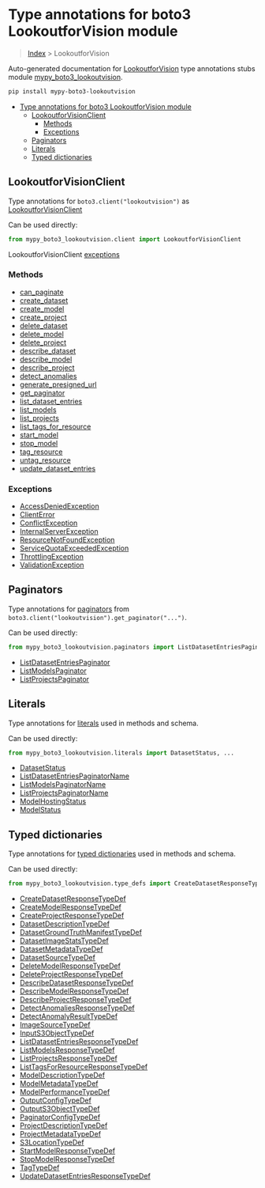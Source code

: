 # Type annotations for boto3 LookoutforVision module

> [Index](..) > LookoutforVision

Auto-generated documentation for
[LookoutforVision](https://boto3.amazonaws.com/v1/documentation/api/latest/reference/services/lookoutvision.html#LookoutforVision)
type annotations stubs module
[mypy_boto3_lookoutvision](https://pypi.org/project/mypy-boto3-lookoutvision/).

```bash
pip install mypy-boto3-lookoutvision
```

- [Type annotations for boto3 LookoutforVision module](#type-annotations-for-boto3-lookoutforvision-module)
  - [LookoutforVisionClient](#lookoutforvisionclient)
    - [Methods](#methods)
    - [Exceptions](#exceptions)
  - [Paginators](#paginators)
  - [Literals](#literals)
  - [Typed dictionaries](#typed-dictionaries)

## LookoutforVisionClient

Type annotations for `boto3.client("lookoutvision")` as
[LookoutforVisionClient](./client.md)

Can be used directly:

```python
from mypy_boto3_lookoutvision.client import LookoutforVisionClient
```

LookoutforVisionClient [exceptions](./client.md#exceptions)

### Methods

- [can_paginate](./client.md#can-paginate)
- [create_dataset](./client.md#create-dataset)
- [create_model](./client.md#create-model)
- [create_project](./client.md#create-project)
- [delete_dataset](./client.md#delete-dataset)
- [delete_model](./client.md#delete-model)
- [delete_project](./client.md#delete-project)
- [describe_dataset](./client.md#describe-dataset)
- [describe_model](./client.md#describe-model)
- [describe_project](./client.md#describe-project)
- [detect_anomalies](./client.md#detect-anomalies)
- [generate_presigned_url](./client.md#generate-presigned-url)
- [get_paginator](./client.md#get-paginator)
- [list_dataset_entries](./client.md#list-dataset-entries)
- [list_models](./client.md#list-models)
- [list_projects](./client.md#list-projects)
- [list_tags_for_resource](./client.md#list-tags-for-resource)
- [start_model](./client.md#start-model)
- [stop_model](./client.md#stop-model)
- [tag_resource](./client.md#tag-resource)
- [untag_resource](./client.md#untag-resource)
- [update_dataset_entries](./client.md#update-dataset-entries)

### Exceptions

- [AccessDeniedException](./client.md#accessdeniedexception)
- [ClientError](./client.md#clienterror)
- [ConflictException](./client.md#conflictexception)
- [InternalServerException](./client.md#internalserverexception)
- [ResourceNotFoundException](./client.md#resourcenotfoundexception)
- [ServiceQuotaExceededException](./client.md#servicequotaexceededexception)
- [ThrottlingException](./client.md#throttlingexception)
- [ValidationException](./client.md#validationexception)

## Paginators

Type annotations for [paginators](./paginators.md) from
`boto3.client("lookoutvision").get_paginator("...")`.

Can be used directly:

```python
from mypy_boto3_lookoutvision.paginators import ListDatasetEntriesPaginator, ...
```

- [ListDatasetEntriesPaginator](./paginators.md#listdatasetentriespaginator)
- [ListModelsPaginator](./paginators.md#listmodelspaginator)
- [ListProjectsPaginator](./paginators.md#listprojectspaginator)

## Literals

Type annotations for [literals](./literals.md) used in methods and schema.

Can be used directly:

```python
from mypy_boto3_lookoutvision.literals import DatasetStatus, ...
```

- [DatasetStatus](./literals.md#datasetstatus)
- [ListDatasetEntriesPaginatorName](./literals.md#listdatasetentriespaginatorname)
- [ListModelsPaginatorName](./literals.md#listmodelspaginatorname)
- [ListProjectsPaginatorName](./literals.md#listprojectspaginatorname)
- [ModelHostingStatus](./literals.md#modelhostingstatus)
- [ModelStatus](./literals.md#modelstatus)

## Typed dictionaries

Type annotations for [typed dictionaries](./type_defs.md) used in methods and
schema.

Can be used directly:

```python
from mypy_boto3_lookoutvision.type_defs import CreateDatasetResponseTypeDef, ...
```

- [CreateDatasetResponseTypeDef](./type_defs.md#createdatasetresponsetypedef)
- [CreateModelResponseTypeDef](./type_defs.md#createmodelresponsetypedef)
- [CreateProjectResponseTypeDef](./type_defs.md#createprojectresponsetypedef)
- [DatasetDescriptionTypeDef](./type_defs.md#datasetdescriptiontypedef)
- [DatasetGroundTruthManifestTypeDef](./type_defs.md#datasetgroundtruthmanifesttypedef)
- [DatasetImageStatsTypeDef](./type_defs.md#datasetimagestatstypedef)
- [DatasetMetadataTypeDef](./type_defs.md#datasetmetadatatypedef)
- [DatasetSourceTypeDef](./type_defs.md#datasetsourcetypedef)
- [DeleteModelResponseTypeDef](./type_defs.md#deletemodelresponsetypedef)
- [DeleteProjectResponseTypeDef](./type_defs.md#deleteprojectresponsetypedef)
- [DescribeDatasetResponseTypeDef](./type_defs.md#describedatasetresponsetypedef)
- [DescribeModelResponseTypeDef](./type_defs.md#describemodelresponsetypedef)
- [DescribeProjectResponseTypeDef](./type_defs.md#describeprojectresponsetypedef)
- [DetectAnomaliesResponseTypeDef](./type_defs.md#detectanomaliesresponsetypedef)
- [DetectAnomalyResultTypeDef](./type_defs.md#detectanomalyresulttypedef)
- [ImageSourceTypeDef](./type_defs.md#imagesourcetypedef)
- [InputS3ObjectTypeDef](./type_defs.md#inputs3objecttypedef)
- [ListDatasetEntriesResponseTypeDef](./type_defs.md#listdatasetentriesresponsetypedef)
- [ListModelsResponseTypeDef](./type_defs.md#listmodelsresponsetypedef)
- [ListProjectsResponseTypeDef](./type_defs.md#listprojectsresponsetypedef)
- [ListTagsForResourceResponseTypeDef](./type_defs.md#listtagsforresourceresponsetypedef)
- [ModelDescriptionTypeDef](./type_defs.md#modeldescriptiontypedef)
- [ModelMetadataTypeDef](./type_defs.md#modelmetadatatypedef)
- [ModelPerformanceTypeDef](./type_defs.md#modelperformancetypedef)
- [OutputConfigTypeDef](./type_defs.md#outputconfigtypedef)
- [OutputS3ObjectTypeDef](./type_defs.md#outputs3objecttypedef)
- [PaginatorConfigTypeDef](./type_defs.md#paginatorconfigtypedef)
- [ProjectDescriptionTypeDef](./type_defs.md#projectdescriptiontypedef)
- [ProjectMetadataTypeDef](./type_defs.md#projectmetadatatypedef)
- [S3LocationTypeDef](./type_defs.md#s3locationtypedef)
- [StartModelResponseTypeDef](./type_defs.md#startmodelresponsetypedef)
- [StopModelResponseTypeDef](./type_defs.md#stopmodelresponsetypedef)
- [TagTypeDef](./type_defs.md#tagtypedef)
- [UpdateDatasetEntriesResponseTypeDef](./type_defs.md#updatedatasetentriesresponsetypedef)
